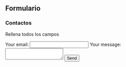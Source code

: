 ## Formulario


### Contactos

Rellena todos los campos

<form
  action="https://formspree.io/f/mbjwnwqn"
  method="POST"
>
  <label>
    Your email:
    <input type="email" name="email">
  </label>
  <label>
    Your message:
    <textarea name="message"></textarea>
  </label>
  <!-- your other form fields go here -->
  <button type="submit">Send</button>
</form>
